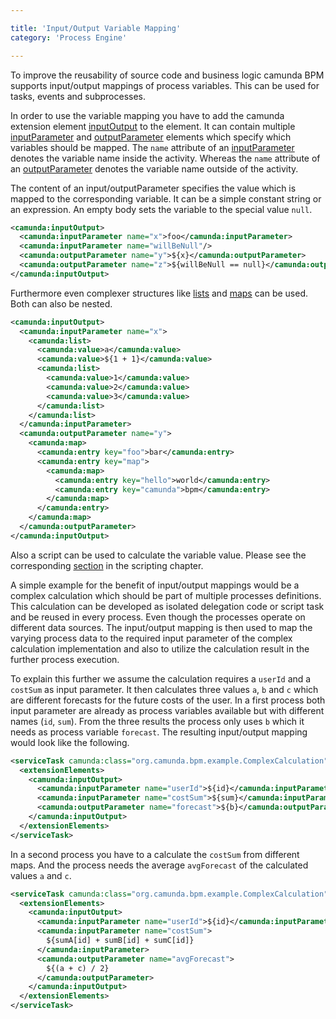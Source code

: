 ```yaml
---

title: 'Input/Output Variable Mapping'
category: 'Process Engine'

---
```


To improve the reusability of source code and business logic camunda BPM supports input/output
mappings of process variables. This can be used for tasks, events and subprocesses.

In order to use the variable mapping you have to add the camunda extension element [inputOutput][]
to the element. It can contain multiple [inputParameter][] and [outputParameter][] elements which
specify which variables should be mapped. The `name` attribute of an [inputParameter][] denotes
the variable name inside the activity. Whereas the `name` attribute of an [outputParameter][]
denotes the variable name outside of the activity.

The content of an input/outputParameter specifies the value which is mapped to the corresponding
variable. It can be a simple constant string or an expression. An empty body sets the variable
to the special value `null`.

```xml
<camunda:inputOutput>
  <camunda:inputParameter name="x">foo</camunda:inputParameter>
  <camunda:inputParameter name="willBeNull"/>
  <camunda:outputParameter name="y">${x}</camunda:outputParameter>
  <camunda:outputParameter name="z">${willBeNull == null}</camunda:outputParameter>
</camunda:inputOutput>
```

Furthermore even complexer structures like [lists][list] and [maps][map] can be used. Both can also
be nested.

```xml
<camunda:inputOutput>
  <camunda:inputParameter name="x">
    <camunda:list>
      <camunda:value>a</camunda:value>
      <camunda:value>${1 + 1}</camunda:value>
      <camunda:list>
        <camunda:value>1</camunda:value>
        <camunda:value>2</camunda:value>
        <camunda:value>3</camunda:value>
      </camunda:list>
    </camunda:list>
  </camunda:inputParameter>
  <camunda:outputParameter name="y">
    <camunda:map>
      <camunda:entry key="foo">bar</camunda:entry>
      <camunda:entry key="map">
        <camunda:map>
          <camunda:entry key="hello">world</camunda:entry>
          <camunda:entry key="camunda">bpm</camunda:entry>
        </camunda:map>
      </camunda:entry>
    </camunda:map>
  </camunda:outputParameter>
</camunda:inputOutput>
```

Also a script can be used to calculate the variable value. Please see the corresponding
[section][script-io] in the scripting chapter.

A simple example for the benefit of input/output mappings would be a complex calculation which
should be part of multiple processes definitions. This calculation can be developed as isolated
delegation code or script task and be reused in every process. Even though the processes operate on
different data sources. The input/output mapping is then used to map the varying process data to
the required input parameter of the complex calculation implementation and also to utilize the
calculation result in the further process execution.

To explain this further we assume the calculation requires a `userId` and a `costSum` as input
parameter. It then calculates three values `a`, `b` and `c` which are different forecasts for the
future costs of the user. In a first process both input parameter are already as process variables
available but with different names (`id`, `sum`). From the three results the process only uses `b`
which it needs as process variable `forecast`. The resulting input/output mapping would look like
the following.

```xml
<serviceTask camunda:class="org.camunda.bpm.example.ComplexCalculation">
  <extensionElements>
    <camunda:inputOutput>
      <camunda:inputParameter name="userId">${id}</camunda:inputParameter>
      <camunda:inputParameter name="costSum">${sum}</camunda:inputParameter>
      <camunda:outputParameter name="forecast">${b}</camunda:outputParameter>
    </camunda:inputOutput>
  </extensionElements>
</serviceTask>
```

In a second process you have to a calculate the `costSum` from different maps. And the process
needs the average `avgForecast` of the calculated values `a` and `c`.

```xml
<serviceTask camunda:class="org.camunda.bpm.example.ComplexCalculation">
  <extensionElements>
    <camunda:inputOutput>
      <camunda:inputParameter name="userId">${id}</camunda:inputParameter>
      <camunda:inputParameter name="costSum">
        ${sumA[id] + sumB[id] + sumC[id]}
      </camunda:inputParameter>
      <camunda:outputParameter name="avgForecast">
        ${(a + c) / 2}
      </camunda:outputParameter>
    </camunda:inputOutput>
  </extensionElements>
</serviceTask>
```


[inputOutput]: ref:/api-references/bpmn20/#custom-extensions-camunda-extension-elements-camundainputoutput
[inputParameter]: ref:/api-references/bpmn20/#custom-extensions-camunda-extension-elements-camundainputparameter
[outputParameter]: ref:/api-references/bpmn20/#custom-extensions-camunda-extension-elements-camundaoutputparameter
[list]: ref:/api-references/bpmn20/#custom-extensions-camunda-extension-elements-camundalist
[map]: ref:/api-references/bpmn20/#custom-extensions-camunda-extension-elements-camundamap
[script-io]: ref:#process-engine-scripting-use-scripts-as-inputoutput-parameter
